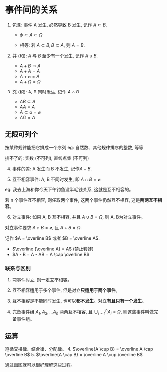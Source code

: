 # 事件间的关系
1. 包含: 事件 A 发生, 必然导致 B 发生, 记作 $A \subset B$.
    * $\phi \subset A \subset \Omega$

    * 相等: 若 $A \subset B, B \subset A$, 则 $A = B$.

3. 并 (和): $A$ 与 $B$ 至少有一个发生, 记作 $A \cup B$.
    * $A + B \supset A$
    * $A + A = A$
    * $A + \varnothing = A$
    * $A + \Omega = \Omega$

3. 交 (积): A, B 同时发生, 记作 $A \cap B$.
    * $AB \subset A$
    * $AA = A$
    * $A \subset \varnothing = \varnothing$
    * $A\Omega = A$

## 无限可列个
按某种规律能把它排成一个序列
eg: 自然数、其他规律排序的整数, 等等

排不了的: 实数 (不可列), 直线点集 (不可列)

4. 事件的差: A 发生而 B 不发生, 记作$A - B$.

5. 互不相容事件: A, B 不同时发生, 即 $A \cap B = \varnothing$

eg: 我去上海和你今天下午钓鱼没半毛钱关系, 这就是互不相容的。

若 n 个事件互不相容, 则任取两个事件, 这两个事件仍然互不相容, 这是**两两互不相容**。

6. 对立事件: 如果 A, B 互不相容, 并且 $A \cup B = \Omega$, 则 A, B为对立事件。

对立事件要求 $A \cap B = \varnothing$, 且 $A + B = \Omega$.

记作 $A = \overline B$ 或者 $B = \overline A$.

* $\overline {\overline A} = A$ (禁止套娃)
* $A - B = A - AB = A \cap \overline B$

### 联系与区别
1. 两事件对立, 则一定互不相容。
2. 互不相容适用于多个事件, 但是对立**只适用于两个事件**。
3. 互不相容是不能同时发生, 也可以**都不发生**。对立**有且只有一个发生**。

7. 完备事件组
$A_1, A_2, ... A_n$ 两两互不相容, 且 $\cup^n_{i = 1}A_i = \Omega$, 则这些事件叫做完备事件组。

## 运算
遵循交换律、结合律、分配律。
4. $\overline{A \cup B} = \overline A \cap \overline B$
5. $\overline{A \cap B} = \overline A \cup \overline B$

通过画图就可以很好理解这些过程。